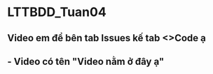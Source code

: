 # LTTBDD_Tuan04
## Video em để bên tab Issues kế tab <>Code ạ 
## - Video có tên "Video nằm ở đây ạ"
